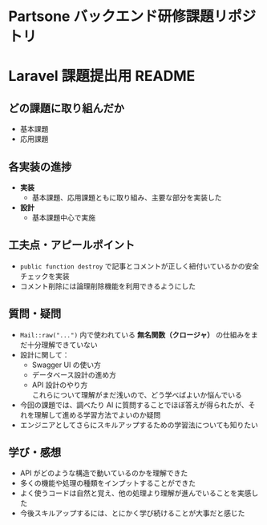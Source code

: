 # Partsone バックエンド研修課題リポジトリ
# Laravel 課題提出用 README

## どの課題に取り組んだか
- 基本課題
- 応用課題

## 各実装の進捗
- **実装**
  - 基本課題、応用課題ともに取り組み、主要な部分を実装した
- **設計**
  - 基本課題中心で実施

## 工夫点・アピールポイント
- `public function destroy` で記事とコメントが正しく紐付いているかの安全チェックを実装
- コメント削除には論理削除機能を利用できるようにした

## 質問・疑問
- `Mail::raw("...")` 内で使われている **無名関数（クロージャ）** の仕組みをまだ十分理解できていない
- 設計に関して：
  - Swagger UI の使い方
  - データベース設計の進め方
  - API 設計のやり方  
  これらについて理解がまだ浅いので、どう学べばよいか悩んでいる
- 今回の課題では、調べたり AI に質問することでほぼ答えが得られたが、それを理解して進める学習方法でよいのか疑問
- エンジニアとしてさらにスキルアップするための学習法についても知りたい

## 学び・感想
- API がどのような構造で動いているのかを理解できた
- 多くの機能や処理の種類をインプットすることができた
- よく使うコードは自然と覚え、他の処理より理解が進んでいることを実感した
- 今後スキルアップするには、とにかく学び続けることが大事だと感じた

